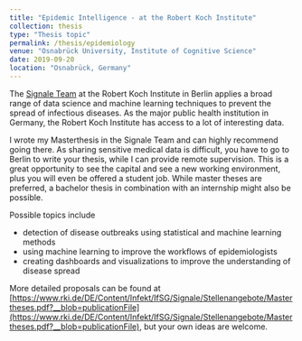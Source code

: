 ```yaml
---
title: "Epidemic Intelligence - at the Robert Koch Institute"
collection: thesis
type: "Thesis topic"
permalink: /thesis/epidemiology
venue: "Osnabrück University, Institute of Cognitive Science"
date: 2019-09-20
location: "Osnabrück, Germany"
---
```


The [Signale Team](https://www.rki.de/EN/Content/infections/epidemiology/signals/projects/signals_project_node.html;jsessionid=E64E7ADECF56F1D473BDF25CF69DC8D3.2_cid363) at the Robert Koch Institute in Berlin applies a broad range of data science
and machine learning techniques to prevent the spread of infectious diseases.
As the major public health institution in Germany, the Robert Koch Institute has access to
a lot of interesting data.

I wrote my Masterthesis in the Signale Team and can highly recommend going there.
As sharing sensitive medical data is difficult, you have to go to Berlin to write
your thesis, while I can provide remote supervision. This is a great opportunity
to see the capital and see a new working environment, plus you will even be offered a student job. 
While master theses are preferred,
a bachelor thesis in combination with an internship might also be possible.

Possible topics include

* detection of disease outbreaks using statistical and machine learning methods
* using machine learning to improve the workflows of epidemiologists
* creating dashboards and visualizations to improve the understanding of disease spread

More detailed proposals can be found at [https://www.rki.de/DE/Content/Infekt/IfSG/Signale/Stellenangebote/Mastertheses.pdf?__blob=publicationFile](https://www.rki.de/DE/Content/Infekt/IfSG/Signale/Stellenangebote/Mastertheses.pdf?__blob=publicationFile), but your own ideas
are welcome.
